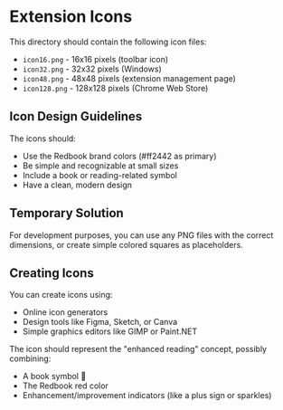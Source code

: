 # Extension Icons

This directory should contain the following icon files:

- `icon16.png` - 16x16 pixels (toolbar icon)
- `icon32.png` - 32x32 pixels (Windows)
- `icon48.png` - 48x48 pixels (extension management page)
- `icon128.png` - 128x128 pixels (Chrome Web Store)

## Icon Design Guidelines

The icons should:
- Use the Redbook brand colors (#ff2442 as primary)
- Be simple and recognizable at small sizes
- Include a book or reading-related symbol
- Have a clean, modern design

## Temporary Solution

For development purposes, you can use any PNG files with the correct dimensions, or create simple colored squares as placeholders.

## Creating Icons

You can create icons using:
- Online icon generators
- Design tools like Figma, Sketch, or Canva
- Simple graphics editors like GIMP or Paint.NET

The icon should represent the "enhanced reading" concept, possibly combining:
- A book symbol 📖
- The Redbook red color
- Enhancement/improvement indicators (like a plus sign or sparkles)
